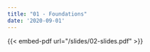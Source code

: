 ```yaml
---
title: "01 - Foundations"
date: '2020-09-01'
---
```


{{< embed-pdf url="/slides/02-slides.pdf" >}}



